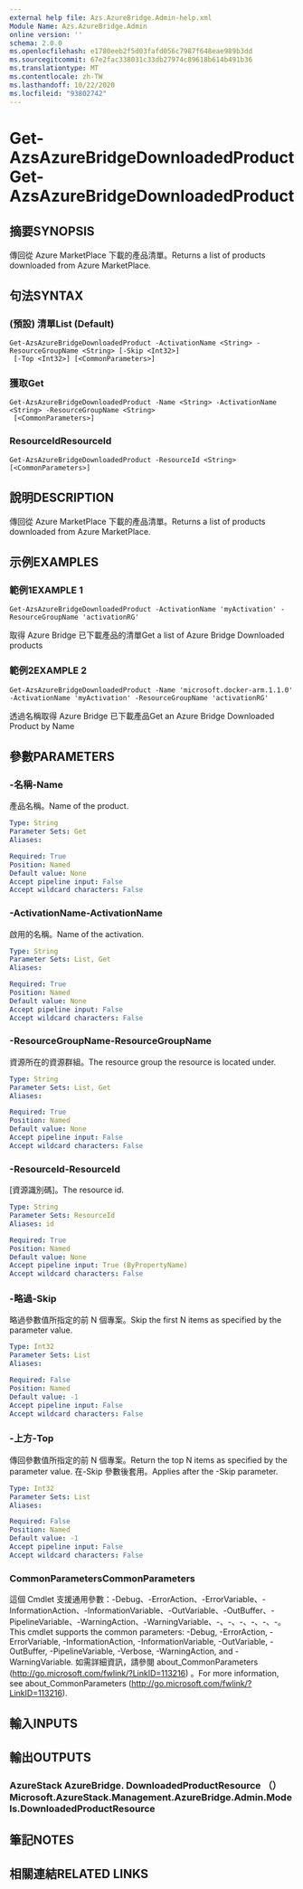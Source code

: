 ```yaml
---
external help file: Azs.AzureBridge.Admin-help.xml
Module Name: Azs.AzureBridge.Admin
online version: ''
schema: 2.0.0
ms.openlocfilehash: e1780eeb2f5d03fafd056c7987f648eae989b3dd
ms.sourcegitcommit: 67e2fac338031c33db27974c89618b614b491b36
ms.translationtype: MT
ms.contentlocale: zh-TW
ms.lasthandoff: 10/22/2020
ms.locfileid: "93802742"
---
```

# <span data-ttu-id="101c1-101">Get-AzsAzureBridgeDownloadedProduct</span><span class="sxs-lookup"><span data-stu-id="101c1-101">Get-AzsAzureBridgeDownloadedProduct</span></span>

## <span data-ttu-id="101c1-102">摘要</span><span class="sxs-lookup"><span data-stu-id="101c1-102">SYNOPSIS</span></span>
<span data-ttu-id="101c1-103">傳回從 Azure MarketPlace 下載的產品清單。</span><span class="sxs-lookup"><span data-stu-id="101c1-103">Returns a list of products downloaded from Azure MarketPlace.</span></span>

## <span data-ttu-id="101c1-104">句法</span><span class="sxs-lookup"><span data-stu-id="101c1-104">SYNTAX</span></span>

### <span data-ttu-id="101c1-105"> (預設) 清單</span><span class="sxs-lookup"><span data-stu-id="101c1-105">List (Default)</span></span>
```
Get-AzsAzureBridgeDownloadedProduct -ActivationName <String> -ResourceGroupName <String> [-Skip <Int32>]
 [-Top <Int32>] [<CommonParameters>]
```

### <span data-ttu-id="101c1-106">獲取</span><span class="sxs-lookup"><span data-stu-id="101c1-106">Get</span></span>
```
Get-AzsAzureBridgeDownloadedProduct -Name <String> -ActivationName <String> -ResourceGroupName <String>
 [<CommonParameters>]
```

### <span data-ttu-id="101c1-107">ResourceId</span><span class="sxs-lookup"><span data-stu-id="101c1-107">ResourceId</span></span>
```
Get-AzsAzureBridgeDownloadedProduct -ResourceId <String> [<CommonParameters>]
```

## <span data-ttu-id="101c1-108">說明</span><span class="sxs-lookup"><span data-stu-id="101c1-108">DESCRIPTION</span></span>
<span data-ttu-id="101c1-109">傳回從 Azure MarketPlace 下載的產品清單。</span><span class="sxs-lookup"><span data-stu-id="101c1-109">Returns a list of products downloaded from Azure MarketPlace.</span></span>

## <span data-ttu-id="101c1-110">示例</span><span class="sxs-lookup"><span data-stu-id="101c1-110">EXAMPLES</span></span>

### <span data-ttu-id="101c1-111">範例1</span><span class="sxs-lookup"><span data-stu-id="101c1-111">EXAMPLE 1</span></span>
```
Get-AzsAzureBridgeDownloadedProduct -ActivationName 'myActivation' -ResourceGroupName 'activationRG'
```

<span data-ttu-id="101c1-112">取得 Azure Bridge 已下載產品的清單</span><span class="sxs-lookup"><span data-stu-id="101c1-112">Get a list of Azure Bridge Downloaded products</span></span>

### <span data-ttu-id="101c1-113">範例2</span><span class="sxs-lookup"><span data-stu-id="101c1-113">EXAMPLE 2</span></span>
```
Get-AzsAzureBridgeDownloadedProduct -Name 'microsoft.docker-arm.1.1.0' -ActivationName 'myActivation' -ResourceGroupName 'activationRG'
```

<span data-ttu-id="101c1-114">透過名稱取得 Azure Bridge 已下載產品</span><span class="sxs-lookup"><span data-stu-id="101c1-114">Get an Azure Bridge Downloaded Product by Name</span></span>

## <span data-ttu-id="101c1-115">參數</span><span class="sxs-lookup"><span data-stu-id="101c1-115">PARAMETERS</span></span>

### <span data-ttu-id="101c1-116">-名稱</span><span class="sxs-lookup"><span data-stu-id="101c1-116">-Name</span></span>
<span data-ttu-id="101c1-117">產品名稱。</span><span class="sxs-lookup"><span data-stu-id="101c1-117">Name of the product.</span></span>

```yaml
Type: String
Parameter Sets: Get
Aliases:

Required: True
Position: Named
Default value: None
Accept pipeline input: False
Accept wildcard characters: False
```

### <span data-ttu-id="101c1-118">-ActivationName</span><span class="sxs-lookup"><span data-stu-id="101c1-118">-ActivationName</span></span>
<span data-ttu-id="101c1-119">啟用的名稱。</span><span class="sxs-lookup"><span data-stu-id="101c1-119">Name of the activation.</span></span>

```yaml
Type: String
Parameter Sets: List, Get
Aliases:

Required: True
Position: Named
Default value: None
Accept pipeline input: False
Accept wildcard characters: False
```

### <span data-ttu-id="101c1-120">-ResourceGroupName</span><span class="sxs-lookup"><span data-stu-id="101c1-120">-ResourceGroupName</span></span>
<span data-ttu-id="101c1-121">資源所在的資源群組。</span><span class="sxs-lookup"><span data-stu-id="101c1-121">The resource group the resource is located under.</span></span>

```yaml
Type: String
Parameter Sets: List, Get
Aliases:

Required: True
Position: Named
Default value: None
Accept pipeline input: False
Accept wildcard characters: False
```

### <span data-ttu-id="101c1-122">-ResourceId</span><span class="sxs-lookup"><span data-stu-id="101c1-122">-ResourceId</span></span>
<span data-ttu-id="101c1-123">[資源識別碼]。</span><span class="sxs-lookup"><span data-stu-id="101c1-123">The resource id.</span></span>

```yaml
Type: String
Parameter Sets: ResourceId
Aliases: id

Required: True
Position: Named
Default value: None
Accept pipeline input: True (ByPropertyName)
Accept wildcard characters: False
```

### <span data-ttu-id="101c1-124">-略過</span><span class="sxs-lookup"><span data-stu-id="101c1-124">-Skip</span></span>
<span data-ttu-id="101c1-125">略過參數值所指定的前 N 個專案。</span><span class="sxs-lookup"><span data-stu-id="101c1-125">Skip the first N items as specified by the parameter value.</span></span>

```yaml
Type: Int32
Parameter Sets: List
Aliases:

Required: False
Position: Named
Default value: -1
Accept pipeline input: False
Accept wildcard characters: False
```

### <span data-ttu-id="101c1-126">-上方</span><span class="sxs-lookup"><span data-stu-id="101c1-126">-Top</span></span>
<span data-ttu-id="101c1-127">傳回參數值所指定的前 N 個專案。</span><span class="sxs-lookup"><span data-stu-id="101c1-127">Return the top N items as specified by the parameter value.</span></span>
<span data-ttu-id="101c1-128">在-Skip 參數後套用。</span><span class="sxs-lookup"><span data-stu-id="101c1-128">Applies after the -Skip parameter.</span></span>

```yaml
Type: Int32
Parameter Sets: List
Aliases:

Required: False
Position: Named
Default value: -1
Accept pipeline input: False
Accept wildcard characters: False
```

### <span data-ttu-id="101c1-129">CommonParameters</span><span class="sxs-lookup"><span data-stu-id="101c1-129">CommonParameters</span></span>
<span data-ttu-id="101c1-130">這個 Cmdlet 支援通用參數：-Debug、-ErrorAction、-ErrorVariable、-InformationAction、-InformationVariable、-OutVariable、-OutBuffer、-PipelineVariable、-WarningAction、-WarningVariable、-、-、-、-、-、-。</span><span class="sxs-lookup"><span data-stu-id="101c1-130">This cmdlet supports the common parameters: -Debug, -ErrorAction, -ErrorVariable, -InformationAction, -InformationVariable, -OutVariable, -OutBuffer, -PipelineVariable, -Verbose, -WarningAction, and -WarningVariable.</span></span> <span data-ttu-id="101c1-131">如需詳細資訊，請參閱 about_CommonParameters (http://go.microsoft.com/fwlink/?LinkID=113216) 。</span><span class="sxs-lookup"><span data-stu-id="101c1-131">For more information, see about_CommonParameters (http://go.microsoft.com/fwlink/?LinkID=113216).</span></span>

## <span data-ttu-id="101c1-132">輸入</span><span class="sxs-lookup"><span data-stu-id="101c1-132">INPUTS</span></span>

## <span data-ttu-id="101c1-133">輸出</span><span class="sxs-lookup"><span data-stu-id="101c1-133">OUTPUTS</span></span>

### <span data-ttu-id="101c1-134">AzureStack AzureBridge. DownloadedProductResource （）</span><span class="sxs-lookup"><span data-stu-id="101c1-134">Microsoft.AzureStack.Management.AzureBridge.Admin.Models.DownloadedProductResource</span></span>

## <span data-ttu-id="101c1-135">筆記</span><span class="sxs-lookup"><span data-stu-id="101c1-135">NOTES</span></span>

## <span data-ttu-id="101c1-136">相關連結</span><span class="sxs-lookup"><span data-stu-id="101c1-136">RELATED LINKS</span></span>
